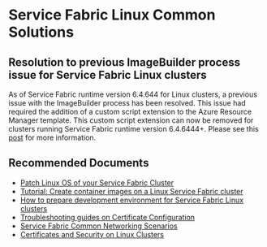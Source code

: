 <properties
	pageTitle="advisory"
	description="advisory"
	service="microsoft.servicefabriclinux"
	resource="clusters"
	authors="ChiragPavecha"
  ms.author="chiragpa"
	displayOrder=""
	selfHelpType="generic"
supportTopicIds="32589163,32589164,32589176,32589177,32589178,32589182,32589186,32589188,32589194,32589165,32589173,32589174,32589175,32589179,32589187,32589189,32589190,32589191,32589196,32589166,32589167,32589169,32589170,32589180,32589181,32589184,32589185,32589193,32589195,32598337,32589168,32589171,32589172,32589183,32589192"	
	resourceTags=""
	productPesIds="16147"
	cloudEnvironments="public"
	articleId="dff903db-a3a3-4260-90ad-b3480e608892"
/>

# Service Fabric Linux Common Solutions

## Resolution to previous ImageBuilder process issue for Service Fabric Linux clusters

As of Service Fabric runtime version 6.4.644 for Linux clusters, a previous issue with the ImageBuilder process has been resolved. This issue had required the addition of a custom script extension to the Azure Resource Manager template. This custom script extension can now be removed for clusters running Service Fabric runtime version 6.4.6444+. Please see this [post](https://blogs.msdn.microsoft.com/azureservicefabric/2019/04/17/resolution-to-previous-imagebuilder-process-issue-for-service-fabric-linux-clusters/) for more information.

## **Recommended Documents**

* [Patch Linux OS of your Service Fabric Cluster](https://docs.microsoft.com/azure/service-fabric/service-fabric-patch-orchestration-application-linux)<br>
* [Tutorial: Create container images on a Linux Service Fabric cluster](https://docs.microsoft.com/azure/service-fabric/service-fabric-tutorial-create-container-images)<br>
* [How to prepare development environment for Service Fabric Linux clusters](https://docs.microsoft.com/azure/service-fabric/service-fabric-get-started-linux)<br>
* [Troubleshooting guides on Certificate Configuration](https://github.com/Azure/Service-Fabric-Troubleshooting-Guides/blob/master/Security/README.md#certificate-configuration)<br>
* [Service Fabric Common Networking Scenarios](https://blogs.msdn.microsoft.com/kwill/2016/10/05/azure-service-fabric-common-networking-scenarios/)<br>
* [Certificates and Security on Linux Clusters](https://docs.microsoft.com/azure/service-fabric/service-fabric-configure-certificates-linux)
